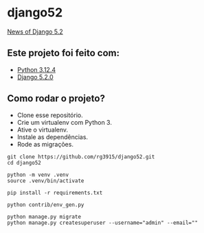 # django52

[News of Django 5.2](https://docs.djangoproject.com/en/5.2/releases/5.2/)

## Este projeto foi feito com:

* [Python 3.12.4](https://www.python.org/)
* [Django 5.2.0](https://www.djangoproject.com/)

## Como rodar o projeto?

* Clone esse repositório.
* Crie um virtualenv com Python 3.
* Ative o virtualenv.
* Instale as dependências.
* Rode as migrações.

```
git clone https://github.com/rg3915/django52.git
cd django52

python -m venv .venv
source .venv/bin/activate

pip install -r requirements.txt

python contrib/env_gen.py

python manage.py migrate
python manage.py createsuperuser --username="admin" --email=""
```

